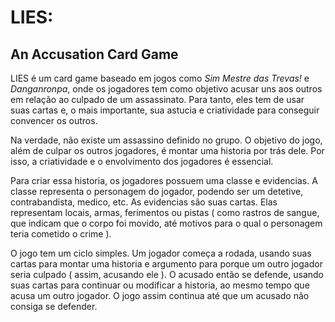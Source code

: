 # LIES:
## An Accusation Card Game

LIES é um card game baseado em jogos como *Sim Mestre das Trevas!* e *Danganronpa*, onde os jogadores tem como objetivo acusar uns aos outros em relação ao culpado de um assassinato. Para tanto, eles tem de usar suas cartas e, o mais importante, sua astucia e criatividade para conseguir convencer os outros.

Na verdade, não existe um assassino definido no grupo. O objetivo do jogo, além de culpar os outros jogadores, é montar uma historia por trás dele. Por isso, a criatividade e o envolvimento dos jogadores é essencial. 

Para criar essa historia, os jogadores possuem uma classe e evidencias. A classe representa o personagem do jogador, podendo ser um detetive, contrabandista, medico, etc. As evidencias são suas cartas. Elas representam locais, armas, ferimentos ou pistas ( como rastros de sangue, que indicam que o corpo foi movido, até motivos para o qual o personagem teria cometido o crime ).

O jogo tem um ciclo simples. Um jogador começa a rodada, usando suas cartas para montar uma historia e argumento para porque um outro jogador seria culpado ( assim, acusando ele ). O acusado então se defende, usando suas cartas para continuar ou modificar a historia, ao mesmo tempo que acusa um outro jogador. O jogo assim continua até que um acusado não consiga se defender.

